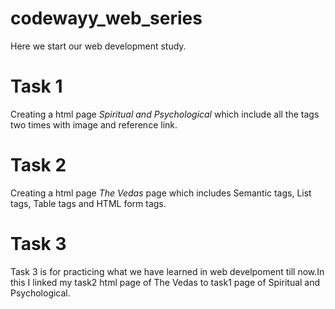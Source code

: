 # codewayy_web_series
Here we start our web development study.

# Task 1
Creating a html page *Spiritual and Psychological* which include all the tags two times with image and reference link. 

# Task 2
Creating a html page *The Vedas* page which includes Semantic tags, List tags, Table tags and HTML form tags.

# Task 3
Task 3 is for practicing what we have learned in web develpoment till now.In this I linked my task2 html page of The Vedas to task1 page of Spiritual and Psychological.
